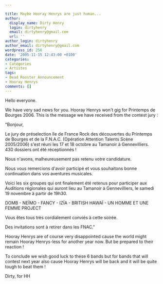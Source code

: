 ```yaml
---

title: Maybe Hooray Henrys are just human...
author:
  display_name: Dirty Henry
  login: dirtyhenry
  email: dirtyhenry@gmail.com
  url: ''
author_login: dirtyhenry
author_email: dirtyhenry@gmail.com
wordpress_id: 256
date: '2005-11-15 12:43:00 +0100'
categories:
- Catégories
- Artistes
tags:
- Dead Rooster Announcement
- Hooray Henrys
comments: []
---
```

Hello everyone.

We have very sad news for you. Hooray Henrys won't gig for Printemps de Bourges 2006. This is the message we have received from the contest jury :

"Bonjour,

Le jury de préselection Ile de France Rock des découvertes du Printemps de Bourges et de la F.N.A.C. (Opération Attention Talents Scène 2005/2006) s'est réuni les 17 et 18 octobre au Tamanoir à Gennevilliers.<br />430 dossiers ont été réceptionnés !

Nous n'avons, malheureusement pas retenu votre candidature.

Nous vous remercions d'avoir participé et vous souhaitons bonne continuation dans vos aventures musicales.

Voici les six groupes qui ont finalement été retenus pour participer aux Auditions régionales qui auront lieu au Tamanoir à Gennevilliers, le samedi 19 novembre à partir de 19h30.

DOMB - NEÏMO - FANCY - IZÏA - BRITISH HAWAÏ - UN HOMME ET UNE FEMME PROJECT

Vous êtes tous très cordialement conviés à cette soirée.

Des invitations sont à retirer dans les FNAC."

Hooray Henrys are of course very disappointed cause the world might remain Hooray Henrys-less for another year now. But be prepared to their reaction !

To conclude we wish good luck to these 6 bands but for bands that will contest next year also cause Hooray Henrys will be back and it will be quite tough to beat them !

Dirty, for HH
